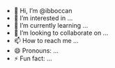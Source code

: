 - 👋 Hi, I’m @ibboccan
- 👀 I’m interested in ...
- 🌱 I’m currently learning ...
- 💞️ I’m looking to collaborate on ...
- 📫 How to reach me ...
- 😄 Pronouns: ...
- ⚡ Fun fact: ...

<!---
ibboccan/ibboccan is a ✨ special ✨ repository because its `README.md` (this file) appears on your GitHub profile.
You can click the Preview link to take a look at your changes.
--->

